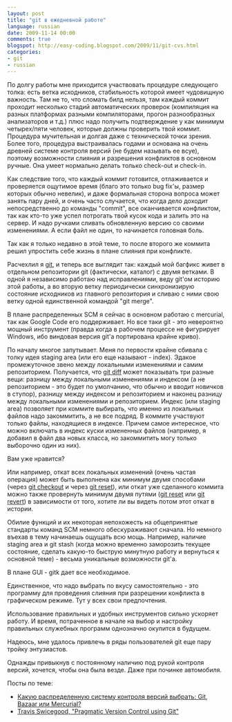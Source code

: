 ```yaml
---
layout: post
title: "git в ежедневной работе"
language: russian
date: 2009-11-14 00:00
comments: true
blogspot: http://easy-coding.blogspot.com/2009/11/git-cvs.html
categories:
- git
- russian
---
```

По долгу работы мне приходится участвовать процедуре следующего толка: есть ветка исходников, стабильность которой имеет чудовищную важность. Там не то, что сломать билд нельзя, там каждый коммит проходит несколько стадий автоматических проверок (компиляция на разных платформах разными компиляторами, прогон разнообразных анализаторов и т.д.) плюс надо получить подтверждение у как минимум четырех/пяти человек, которые должны проверить твой коммит. Процедура мучительная и долгая даже с технической точки зрения. Более того, процедура выстраивалась годами и основана на очень древней системе контроля версий (не будем называть ее всуе), поэтому возможности слияния и разрешения конфликтов в основном ручные. Она умеет нормально делать только check-out и check-in. 

Как следствие того, что каждый коммит готовится, отлаживается и проверяется ощутимое время (благо это только bug fix'ы, размер которых обычно невелик), и даже формальная сторона вопроса может занять пару дней, и очень часто случается, что когда дело доходит непосредственно до команды "commit", все оканчивается конфликтом, так как кто-то уже успел потрогать твой кусок кода и залить это на сервер. И надо ручками сливать обновленную версию со своими изменениями. А если файл не один, то начинается головная боль. 

Так как я только недавно в этой теме, то после второго же коммита решил упростить себе жизнь в плане слияния при конфликте. 

Расчехлил я [git][], и теперь все выглядит так: каждый мой багфикс живет в отдельном репозитории git (фактически, каталог) с двумя ветками. В одной я независимо работаю над исправлениями, веду git'ом историю этой работы, а во вторую ветку периодически синхронизирую состояние исходников из главного репозитория и сливаю с ними свою ветку одной единственной командой "git merge". 

[git]: http://git-scm.org/

В плане распределенных SCM я сейчас в основном работаю с mercurial, так как Google Code его поддерживает. Но все таки git - это невероятно мощный инструмент (правда когда в рабочем процессе не фигурирует Windows, ибо виндовая версия git'а портирована крайне криво). 

По началу многое запутывает. Меня по первости крайне сбивала с толку идея staging area (или его еще называют - index). Эдакое промежуточное звено между локальными изменениями и самим репозиторием. Получается, что [git diff][] может показывать три разные вещи: разницу между локальными изменениями и индексом (а не репозиторием - это будет по умолчанию, что обычно и вводит новичков в ступор), разницу между индексом и репозиторием и наконец разницу между локальными изменениями и репозиторием. Индекс (или staging area) позволяет при коммите выбирать, что именно из локальных файлов надо закоммитить, а не все подряд. В коммите участвуют только файлы, находящиеся в индексе. Причем самое интересное, что можно включать в индекс куски измененных файлов (например, я добавил в файл два новых класса, но закоммитить могу только выборочно один из них). 

[git diff]: http://www.kernel.org/pub/software/scm/git/docs/git-diff.html

Вам уже нравится?

Или например, откат всех локальных изменений (очень частая операция) может быть выполнена как минимум двумя способами (через [git checkout][] и через [git reset][]), или откат уже сделанного коммита можно также провернуть минимум двумя путями ([git reset][] или [git revert][]) в зависимости от того, хотите ли вы видеть потом этот откат в истории. 

[git checkout]: http://www.kernel.org/pub/software/scm/git/docs/git-checkout.html
[git reset]: http://www.kernel.org/pub/software/scm/git/docs/git-reset.html
[git revert]: http://www.kernel.org/pub/software/scm/git/docs/git-revert.html

Обилие функций и их некоторая непохожесть на общепринятые стандарты команд SCM немного обескураживают сначала. Но немного въехав в тему начинаешь ощущать всю мощь. Например, наличие staging area и git stash (когда можно временно заморозить текущее состояние, сделать какую-то быструю минутную работу и вернуться к основной теме) - весьма уникальные возможности git'a. 

В плане GUI - gitk дает все необходимое. 

Единственное, что надо выбрать по вкусу самостоятельно - это программу для проведения слияния при разрешении конфликта в графическом режиме. Тут у всех свои предпочтения. 

Использование правильных и удобных инструментов сильно ускоряет работу. И время, потраченное в начале на выбор и настройку правильных служебных программ однозначно окупится в будущем. 

Надеюсь, мне удалось привлечь в ряды пользователей git еще пару тройку энтузиастов. 

Однажды привыкнув с постоянному наличию под рукой контроля версий, хочется, чтобы она была везде. Даже при починке автомобиля. 

Посты по теме:

* [Какую распределенную систему контроля версий выбрать: Git, Bazaar или Mercurial?][]
* [Travis Swicegood, "Pragmatic Version Control using Git"][]

[Какую распределенную систему контроля версий выбрать: Git, Bazaar или Mercurial?]: /blog/russian/2009/05/21/what-version-control-to-choose/
[Travis Swicegood, "Pragmatic Version Control using Git"]: /blog/russian/2009/05/17/pragmatic-version-control-using-git/
